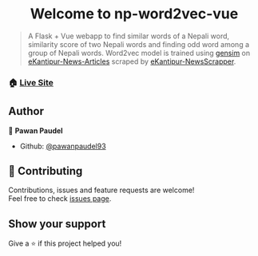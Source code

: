<h1 align="center">Welcome to np-word2vec-vue</h1>

> A Flask + Vue webapp to find similar words of a Nepali word, similarity score of two Nepali words and finding odd word among a group of Nepali words. Word2vec model is trained using [gensim](https://github.com/RaRe-Technologies/gensim) on [eKantipur-News-Articles](https://github.com/pawanpaudel93/eKantipur-News-Articles) scraped by [eKantipur-NewsScrapper](https://github.com/pawanpaudel93/eKantipur-NewsScrapper).

### 🏠 [Live Site](https://np-word2vec.herokuapp.com/)

## Author

👤 **Pawan Paudel**

* Github: [@pawanpaudel93](https://github.com/pawanpaudel93)

## 🤝 Contributing

Contributions, issues and feature requests are welcome!<br />Feel free to check [issues page](https://github.com/pawanpaudel93/np-word2vec-vue/issues). 

## Show your support

Give a ⭐️ if this project helped you!
